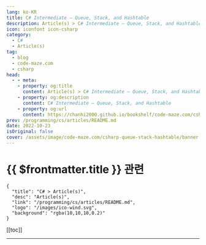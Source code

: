 ```yaml
---
lang: ko-KR
title: C# Intermediate – Queue, Stack, and Hashtable
description: Article(s) > C# Intermediate – Queue, Stack, and Hashtable
icon: iconfont icon-csharp
category: 
  - C#
  - Article(s)
tag: 
  - blog
  - code-maze.com
  - csharp
head:  
  - - meta:
    - property: og:title
      content: Article(s) > C# Intermediate – Queue, Stack, and Hashtable
    - property: og:description
      content: C# Intermediate – Queue, Stack, and Hashtable
    - property: og:url
      content: https://chanhi2000.github.io/bookshelf/code-maze.com/csharp-queue-stack-hashtable.html
prev: /programming/cs/articles/README.md
date: 2022-10-23
isOriginal: false
cover: /assets/image/code-maze.com/csharp-queue-stack-hashtable/banner.png
---
```


# {{ $frontmatter.title }} 관련

```component VPCard
{
  "title": "C# > Article(s)",
  "desc": "Article(s)",
  "link": "/programming/cs/articles/README.md",
  "logo": "/images/ico-wind.svg",
  "background": "rgba(10,10,10,0.2)"
}
```

[[toc]]

---

<SiteInfo
  name="C# Intermediate – Queue, Stack, and Hashtable"
  desc="Let's learn about Queue, Stack, And Hashtable Collections in C#. We'll also show the usage of different methods they provide."
  url="https://code-maze.com/csharp-queue-stack-hashtable/"
  logo="/assets/image/code-maze.com/favicon.png"
  preview="/assets/image/csharp-queue-stack-hashtable/banner.png"/>

<!-- TODO: 작성 -->
